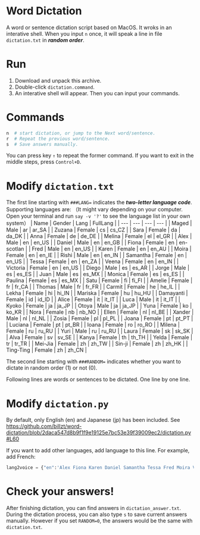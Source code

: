 # Word Dictation
A word or sentence dictation script based on MacOS.
It wroks in an interative shell. When you input `n` once, it will speak a line in file `dictation.txt` in ***random order***. 

# Run
1. Download and unpack this archive. 
2. Double-click `dictation.command`. 
3. An interative shell will appear. Then you can input your commands.

# Commands
```bash
n  # start dictation, or jump to the Next word/sentence.
r  # Repeat the previous word/sentence.
s  # Save answers manually. 
```
You can press key `↑`  to repeat the former command.
If you want to exit in the middle steps, press `Control+D`.

# Modify `dictation.txt`
The first line starting with `###LANG=` indicates the ***two-letter language code***. Supporting languages are:
（It might vary depending on your computer. Open your terminal and run `say -v '?'` to see the language list in your own system）
| Name | Gender | Lang | FullLang |
| --- | --- | --- | --- |
| Maged | Male | ar | ar_SA |
| Zuzana | Female | cs | cs_CZ |
| Sara | Female | da | da_DK |
| Anna | Female | de | de_DE |
| Melina | Female | el | el_GR |
| Alex | Male | en | en_US |
| Daniel | Male | en | en_GB |
| Fiona | Female | en | en-scotlan |
| Fred | Male | en | en_US |
| Karen | Female | en | en_AU |
| Moira | Female | en | en_IE |
| Rishi | Male | en | en_IN |
| Samantha | Female | en | en_US |
| Tessa | Female | en | en_ZA |
| Veena | Female | en | en_IN |
| Victoria | Female | en | en_US |
| Diego | Male | es | es_AR |
| Jorge | Male | es | es_ES |
| Juan | Male | es | es_MX |
| Monica | Female | es | es_ES |
| Paulina | Female | es | es_MX |
| Satu | Female | fi | fi_FI |
| Amelie | Female | fr | fr_CA |
| Thomas | Male | fr | fr_FR |
| Carmit | Female | he | he_IL |
| Lekha | Female | hi | hi_IN |
| Mariska | Female | hu | hu_HU |
| Damayanti | Female | id | id_ID |
| Alice | Female | it | it_IT |
| Luca | Male | it | it_IT |
| Kyoko | Female | ja | ja_JP |
| Otoya | Male | ja | ja_JP |
| Yuna | Female | ko | ko_KR |
| Nora | Female | nb | nb_NO |
| Ellen | Female | nl | nl_BE |
| Xander | Male | nl | nl_NL |
| Zosia | Female | pl | pl_PL |
| Joana | Female | pt | pt_PT |
| Luciana | Female | pt | pt_BR |
| Ioana | Female | ro | ro_RO |
| Milena | Female | ru | ru_RU |
| Yuri | Male | ru | ru_RU |
| Laura | Female | sk | sk_SK |
| Alva | Female | sv | sv_SE |
| Kanya | Female | th | th_TH |
| Yelda | Female | tr | tr_TR |
| Mei-Jia | Female | zh | zh_TW |
| Sin-ji | Female | zh | zh_HK |
| Ting-Ting | Female | zh | zh_CN |

The second line starting with `###RANDOM=` indicates whether you want to dictate in random order (1) or not (0).

Following lines are words or sentences to be dictated. One line by one line.

# Modify `dictation.py`
By default, only English (en) and Japanese (jp) has been included. See
https://github.com/billzt/word-dictation/blob/2daca547d8b9f1f9e19125e7bc53e39f39009ec2/dictation.py#L60

If you want to add other languages, add language to this line. For example, add French:
```python
lang2voice = {"en":'Alex Fiona Karen Daniel Samantha Tessa Fred Moira Veena Rishi Victoria', "jp":'Kyoko Otoya', "fr":'Amelie Thomas'}
```

# Check your answers!
After finishing dictation, you can find answers in `dictation_answer.txt`. During the dictation process, you can also type `s` to save current answers manually. However if you set `RANDOM=0`, the answers would be the same with `dictation.txt`.


